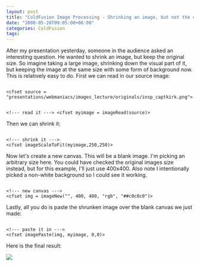 ```yaml
---
layout: post
title: "ColdFusion Image Processing - Shrinking an image, but not the canvas"
date: "2008-05-20T09:05:00+06:00"
categories: ColdFusion 
tags: 
---
```


After my presentation yesterday, someone in the audience asked an interesting question. He wanted to shrink an image, but keep the original size. So imagine taking a large image, shrinking down the visual part of it, but keeping the image at the same size with some form of background now. This is relatively easy to do. First we can read in our source image:

<code>
&lt;cfset source = "presentations/webmaniacs/images_lecture/originals/insp_captkirk.png"&gt;

&lt;!--- read it ---&gt;
&lt;cfset myimage = imageRead(source)&gt;
</code>

Then we can shrink it:

<code>
&lt;!--- shrink it ---&gt;
&lt;cfset imageScaleToFit(myimage,250,250)&gt;
</code>

Now let's create a new canvas. This will be a blank image. I'm picking an arbitrary size here. You could have checked the original images size instead, but for this example, I'll just use 400x400. Also note I intentionally picked a non-white background so I could see it working.

<code>
&lt;!--- new canvas ---&gt;
&lt;cfset img = imageNew("", 400, 400, "rgb", "##c0c0c0")&gt;
</code>

Lastly, all you do is paste the shrunken image over the blank canvas we just made:

<code>
&lt;!--- paste it in ---&gt;
&lt;cfset imagePaste(img, myimage, 0,0)&gt;
</code>

Here is the final result: 

<img src="https://static.raymondcamden.com/images/imgs.png">